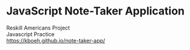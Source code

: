 # JavaScript Note-Taker Application
Reskill Americans Project <br>
Javascript Practice <br>
https://kboeh.github.io/note-taker-app/
